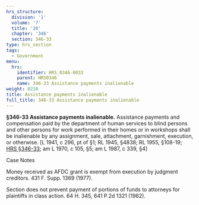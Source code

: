 ```yaml
---
hrs_structure:
  division: '1'
  volume: '7'
  title: '20'
  chapter: '346'
  section: 346-33
type: hrs_section
tags:
  - Government
menu:
  hrs:
    identifier: HRS_0346-0033
    parent: HRS0346
    name: 346-33 Assistance payments inalienable
weight: 8210
title: Assistance payments inalienable
full_title: 346-33 Assistance payments inalienable
---
```

**§346-33 Assistance payments inalienable.** Assistance payments and compensation paid by the department of human services to blind persons and other persons for work performed in their homes or in workshops shall be inalienable by any assignment, sale, attachment, garnishment, execution, or otherwise. [L 1941, c 296, pt of §1; RL 1945, §4838; RL 1955, §108-19; [HRS §346-33](/title-20/chapter-346/section-346-33/); am L 1970, c 105, §5; am L 1987, c 339, §4]

Case Notes

Money received as AFDC grant is exempt from execution by judgment creditors. 431 F. Supp. 1369 (1977).

Section does not prevent payment of portions of funds to attorneys for plaintiffs in class action. 64 H. 345, 641 P.2d 1321 (1982).